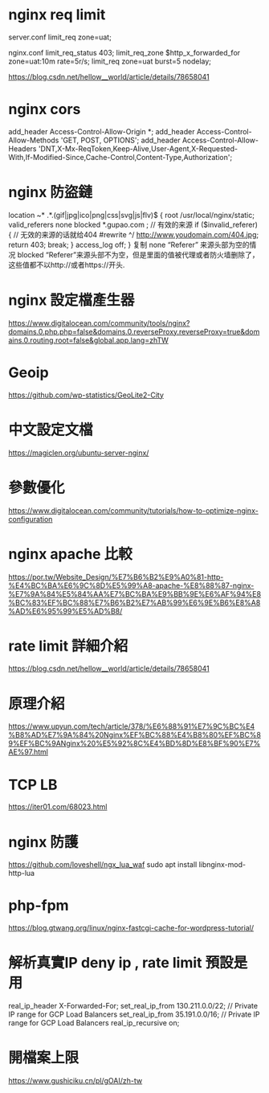 # nginx req limit
server.conf
limit_req zone=uat;

nginx.conf
limit_req_status 403;
limit_req_zone $http_x_forwarded_for zone=uat:10m rate=5r/s;
limit_req zone=uat burst=5 nodelay; 

https://blog.csdn.net/hellow__world/article/details/78658041

# nginx cors
add_header Access-Control-Allow-Origin *;
add_header Access-Control-Allow-Methods 'GET, POST, OPTIONS';
add_header Access-Control-Allow-Headers 'DNT,X-Mx-ReqToken,Keep-Alive,User-Agent,X-Requested-With,If-Modified-Since,Cache-Control,Content-Type,Authorization';

# nginx 防盜鏈
location ~* .*\.(gif|jpg|ico|png|css|svg|js|flv)$ {
	root /usr/local/nginx/static;
	valid_referers none blocked  *.gupao.com ; // 有效的来源
	if ($invalid_referer) { // 无效的来源的话就给404
		#rewrite ^/ http://www.youdomain.com/404.jpg;
		return 403;
		break;
	 }
	 access_log off;
}
复制
none
 “Referer” 来源头部为空的情况
 blocked
 “Referer”来源头部不为空，但是里面的值被代理或者防火墙删除了，这些值都不以http://或者https://开头.
# nginx 設定檔產生器
https://www.digitalocean.com/community/tools/nginx?domains.0.php.php=false&domains.0.reverseProxy.reverseProxy=true&domains.0.routing.root=false&global.app.lang=zhTW

# Geoip
https://github.com/wp-statistics/GeoLite2-City
# 中文設定文檔
https://magiclen.org/ubuntu-server-nginx/

# 參數優化
 https://www.digitalocean.com/community/tutorials/how-to-optimize-nginx-configuration

# nginx apache 比較
https://por.tw/Website_Design/%E7%B6%B2%E9%A0%81-http-%E4%BC%BA%E6%9C%8D%E5%99%A8-apache-%E8%88%87-nginx-%E7%9A%84%E5%84%AA%E7%BC%BA%E9%BB%9E%E6%AF%94%E8%BC%83%EF%BC%88%E7%B6%B2%E7%AB%99%E6%9E%B6%E8%A8%AD%E6%95%99%E5%AD%B8/

# rate limit 詳細介紹
https://blog.csdn.net/hellow__world/article/details/78658041

# 原理介紹
https://www.upyun.com/tech/article/378/%E6%88%91%E7%9C%BC%E4%B8%AD%E7%9A%84%20Nginx%EF%BC%88%E4%B8%80%EF%BC%89%EF%BC%9ANginx%20%E5%92%8C%E4%BD%8D%E8%BF%90%E7%AE%97.html

# TCP LB
https://iter01.com/68023.html

# nginx 防護
https://github.com/loveshell/ngx_lua_waf
sudo apt install libnginx-mod-http-lua

# php-fpm
https://blog.gtwang.org/linux/nginx-fastcgi-cache-for-wordpress-tutorial/

# 解析真實IP deny ip , rate limit 預設是用
real_ip_header X-Forwarded-For;
set_real_ip_from 130.211.0.0/22; // Private IP range for GCP Load Balancers
set_real_ip_from 35.191.0.0/16;  // Private IP range for GCP Load Balancers
real_ip_recursive on;

# 開檔案上限
https://www.gushiciku.cn/pl/gOAI/zh-tw